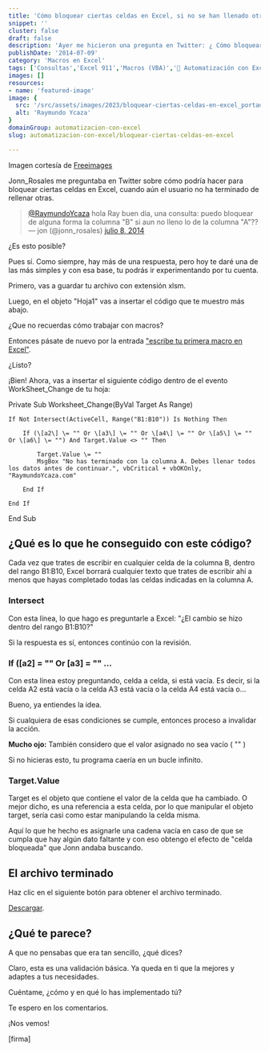 ```yaml
---
title: 'Cómo bloquear ciertas celdas en Excel, si no se han llenado otras.'
snippet: ''
cluster: false
draft: false 
description: 'Ayer me hicieron una pregunta en Twitter: ¿ Cómo bloquear ciertas celdas en Excel, si no se han llenado otras? Aquí te dejo la respuesta.'
publishDate: '2014-07-09'
category: 'Macros en Excel'
tags: ['Consultas','Excel 911','Macros (VBA)','🤖 Automatización con Excel']
images: []
resources: 
- name: 'featured-image'
image: {
  src: '/src/assets/images/2023/bloquear-ciertas-celdas-en-excel_portada.png',
  alt: 'Raymundo Ycaza'
}
domainGroup: automatizacion-con-excel
slug: automatizacion-con-excel/bloquear-ciertas-celdas-en-excel

---
```


Imagen cortesía de [Freeimages](http://www.freeimages.com/ "Freeimages")

Jonn\_Rosales me preguntaba en Twitter sobre cómo podría hacer para bloquear ciertas celdas en Excel, cuando aún el usuario no ha terminado de rellenar otras.

<blockquote class="twitter-tweet" lang="es"><a href="https://twitter.com/RaymundoYcaza">@RaymundoYcaza</a> hola Ray buen dia, una consulta: puedo bloquear de alguna forma la columna "B" si aun no lleno lo de la columna "A"??<div></div>— jon (@jonn_rosales) <a href="https://twitter.com/jonn_rosales/statuses/486549406531854336">julio 8, 2014</a></blockquote>¿Es esto posible?

Pues sí. Como siempre, hay más de una respuesta, pero hoy te daré una de las más simples y con esa base, tu podrás ir experimentando por tu cuenta.

Primero, vas a guardar tu archivo con extensión xlsm.

Luego, en el objeto "Hoja1" vas a insertar el código que te muestro más abajo.

¿Que no recuerdas cómo trabajar con macros?

Entonces pásate de nuevo por la entrada ["escribe tu primera macro en Excel"](http://raymundoycaza.com/escribe-tu-primera-macro-en-excel/ "Escribe tu primera macro en Excel").

¿Listo?

¡Bien! Ahora, vas a insertar el siguiente código dentro de el evento WorkSheet\_Change de tu hoja:

Private Sub Worksheet\_Change(ByVal Target As Range)
    
    If Not Intersect(ActiveCell, Range("B1:B10")) Is Nothing Then
    
        If (\[a2\] \= "" Or \[a3\] \= "" Or \[a4\] \= "" Or \[a5\] \= "" Or \[a6\] \= "") And Target.Value <> "" Then
    
            Target.Value \= ""
            MsgBox "No has terminado con la columna A. Debes llenar todos los datos antes de continuar.", vbCritical + vbOKOnly, "RaymundoYcaza.com"
            
        End If
        
    End If
    
End Sub

## ¿Qué es lo que he conseguido con este código?

Cada vez que trates de escribir en cualquier celda de la columna B, dentro del rango B1:B10, Excel borrará cualquier texto que trates de escribir ahí a menos que hayas completado todas las celdas indicadas en la columna A.

### Intersect

Con esta línea, lo que hago es preguntarle a Excel: "¿El cambio se hizo dentro del rango B1:B10?"

Si la respuesta es sí, entonces continúo con la revisión.

### If (\[a2\] = "" Or \[a3\] = "" ...

Con esta línea estoy preguntando, celda a celda, si está vacía. Es decir, si la celda A2 está vacía o la celda A3 está vacía o la celda A4 está vacía o...

Bueno, ya entiendes la idea.

Si cualquiera de esas condiciones se cumple, entonces proceso a invalidar la acción.

**Mucho ojo:** También considero que el valor asignado no sea vacío ( "" )

Si no hicieras esto, tu programa caería en un bucle infinito.

### Target.Value

Target es el objeto que contiene el valor de la celda que ha cambiado. O mejor dicho, es una referencia a esta celda, por lo que manipular el objeto target, sería casi como estar manipulando la celda misma.

Aquí lo que he hecho es asignarle una cadena vacía en caso de que se cumpla que hay algún dato faltante y con eso obtengo el efecto de "celda bloqueada" que Jonn andaba buscando.

## El archivo terminado

Haz clic en el siguiente botón para obtener el archivo terminado.

[Descargar](http://raymundoycaza.com/wp-content/uploads//bloquear-si-no-esta-completo.xlsm "Descargar el archivo.").

## ¿Qué te parece?

A que no pensabas que era tan sencillo, ¿qué dices?

Claro, esta es una validación básica. Ya queda en ti que la mejores y adaptes a tus necesidades.

Cuéntame, ¿cómo y en qué lo has implementado tú?

Te espero en los comentarios.

¡Nos vemos!

\[firma\]
